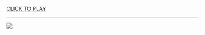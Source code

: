 
<a href="https://premium76.site?title=a_z_unblocked_games&ref=13M">CLICK TO PLAY</a></h3>
<hr>

<a href="https://premium76.site?title=a_z_unblocked_games&ref=13M"><img src="https://clearcache.store/games.png"></a>


